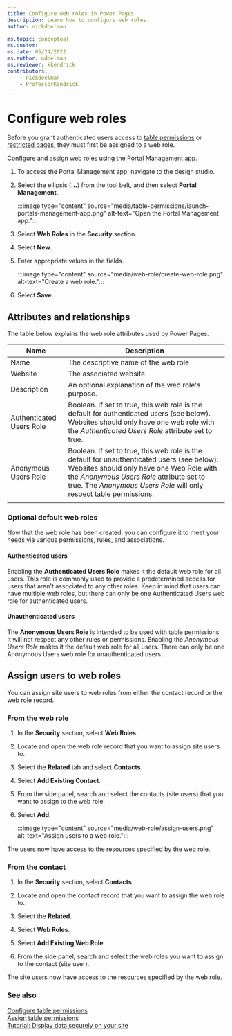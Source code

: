 ```yaml
---
title: Configure web roles in Power Pages
description: Learn how to configure web roles.
author: nickdoelman

ms.topic: conceptual
ms.custom: 
ms.date: 05/24/2022
ms.author: ndoelman
ms.reviewer: kkendrick
contributors:
    - nickdoelman
    - ProfessorKendrick
---
```


# Configure web roles

Before you grant authenticated users access to [table permissions](table-permissions.md) or [restricted pages](page-security.md), they must first be assigned to a web role.

Configure and assign web roles using the [Portal Management app](../configure/portal-management-app.md). 

1. To access the Portal Management app, navigate to the design studio. 

1. Select the ellipsis (**...**) from the tool belt, and then select **Portal Management**.

    :::image type="content" source="media/table-permissions/launch-portals-management-app.png" alt-text="Open the Portal Management app.":::

1. Select **Web Roles** in the **Security** section.

1. Select **New**.

1. Enter appropriate values in the fields.

    :::image type="content" source="media/web-role/create-web-role.png" alt-text="Create a web role.":::

1. Select **Save**.

## Attributes and relationships

The table below explains the web role attributes used by Power Pages.

| Name                     | Description                                                                                                                                                                                                                                     |
|--------------------------|-------------------------------------------------------------------------------------------------------------------------------------------------------------------------------------------------------------------------------------------------|
| Name                     | The descriptive name of the web role                                                                                                                                                                                                            |
| Website                  | The associated website                                                                                                                                                                                                                          |
| Description              | An optional explanation of the web role's purpose.                                                                                                                                                                                            |
| Authenticated Users Role | Boolean. If set to true, this web role is the default for authenticated users (see below). Websites should only have one web role with the *Authenticated Users Role* attribute set to true. 
| Anonymous Users Role     | Boolean. If set to true, this web role is the default for unauthenticated users (see below). Websites should only have one Web Role with the *Anonymous Users Role* attribute set to true. The *Anonymous Users Role* will only respect table permissions.| 
|| 

### Optional default web roles

Now that the web role has been created, you can configure it to meet your needs via various permissions, rules, and associations.

#### Authenticated users

Enabling the **Authenticated Users Role** makes it the default web role for all users. This role is commonly used to provide a predetermined access for users that aren't associated to any other roles. Keep in mind that users can have multiple web roles, but there can only be one Authenticated Users web role for authenticated users.

#### Unauthenticated users

The **Anonymous Users Role** is intended to be used with table permissions. It will not respect any other rules or permissions. Enabling the *Anonymous Users Role* makes it the default web role for all users. There can only be one Anonymous Users web role for unauthenticated users.

## Assign users to web roles

You can assign site users to web roles from either the contact record or the web role record.

### From the web role

1. In the **Security** section, select **Web Roles**.

1. Locate and open the web role record that you want to assign site users to.

1. Select the **Related** tab and select **Contacts**.

1. Select **Add Existing Contact**. 

1. From the side panel, search and select the contacts (site users) that you want to assign to the web role.

1. Select **Add**.

    :::image type="content" source="media/web-role/assign-users.png" alt-text="Assign users to a web role.":::

The users now have access to the resources specified by the web role.

### From the contact

1. In the **Security** section, select **Contacts**.

1. Locate and open the contact record that you want to assign the web role to.

1. Select the **Related**.

1. Select **Web Roles**.

1. Select **Add Existing Web Role**.

1. From the side panel, search and select the web roles you want to assign to the contact (site user).

The site users now have access to the resources specified by the web role.

### See also

[Configure table permissions](table-permissions.md)</br>
[Assign table permissions](assign-table-permissions.md)</br>
[Tutorial: Display data securely on your site](../getting-started/tutorial-display-data-securely.md)